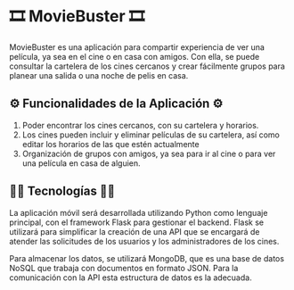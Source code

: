 # 🎞️ MovieBuster 🎞️

MovieBuster es una aplicación para compartir experiencia de ver una película, ya sea en el cine o en casa con amigos. Con ella, se puede consultar la cartelera de los cines cercanos y crear fácilmente grupos para planear una salida o una noche de pelis en casa.

## ⚙️ Funcionalidades de la Aplicación ⚙️

1. Poder encontrar los cines cercanos, con su cartelera y horarios.
2. Los cines pueden incluir y eliminar películas de su cartelera, así como editar los horarios de las que estén actualmente
3. Organización de grupos con amigos, ya sea para ir al cine o para ver una película en casa de alguien.

## 👨‍💻 Tecnologías 👨‍💻

La aplicación móvil será desarrollada utilizando Python como lenguaje principal, con el framework Flask para gestionar el backend. Flask se utilizará para simplificar la creación de una API que se encargará de atender las solicitudes de los usuarios y los administradores de los cines. 

Para almacenar los datos, se utilizará MongoDB, que es una base de datos NoSQL que trabaja con documentos en formato JSON. Para la comunicación con la API esta estructura de datos es la adecuada.
